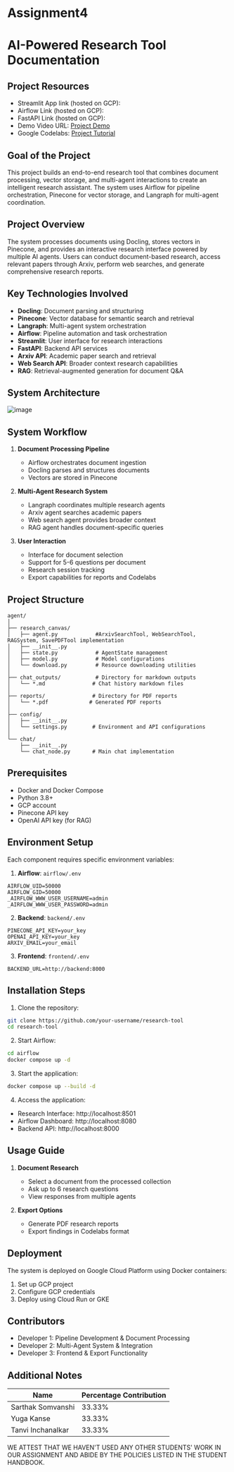 # Assignment4

# AI-Powered Research Tool Documentation

## Project Resources
- Streamlit App link (hosted on GCP): 
- Airflow Link (hosted on GCP): 
- FastAPI Link (hosted on GCP): 
- Demo Video URL: [Project Demo]()
- Google Codelabs: [Project Tutorial](https://codelabs-preview.appspot.com/?file_id=1uiqzGhuxnrQjMPBM3qMWyLu2PDQk0fb3b7AS80Es128#4)

## Goal of the Project
This project builds an end-to-end research tool that combines document processing, vector storage, and multi-agent interactions to create an intelligent research assistant. The system uses Airflow for pipeline orchestration, Pinecone for vector storage, and Langraph for multi-agent coordination.

## Project Overview
The system processes documents using Docling, stores vectors in Pinecone, and provides an interactive research interface powered by multiple AI agents. Users can conduct document-based research, access relevant papers through Arxiv, perform web searches, and generate comprehensive research reports.

## Key Technologies Involved
- **Docling**: Document parsing and structuring
- **Pinecone**: Vector database for semantic search and retrieval
- **Langraph**: Multi-agent system orchestration
- **Airflow**: Pipeline automation and task orchestration
- **Streamlit**: User interface for research interactions
- **FastAPI**: Backend API services
- **Arxiv API**: Academic paper search and retrieval
- **Web Search API**: Broader context research capabilities
- **RAG**: Retrieval-augmented generation for document Q&A

## System Architecture
![image](Architecture/images/cfa_architecture_diagram.png)

## System Workflow
1. **Document Processing Pipeline**
   - Airflow orchestrates document ingestion
   - Docling parses and structures documents
   - Vectors are stored in Pinecone

2. **Multi-Agent Research System**
   - Langraph coordinates multiple research agents
   - Arxiv agent searches academic papers
   - Web search agent provides broader context
   - RAG agent handles document-specific queries

3. **User Interaction**
   - Interface for document selection
   - Support for 5-6 questions per document
   - Research session tracking
   - Export capabilities for reports and Codelabs

## Project Structure
```
agent/
│ 
├── research_canvas/
│   ├── agent.py            #ArxivSearchTool, WebSearchTool, RAGSystem, SavePDFTool implementation
│   ├── __init__.py
│   ├── state.py            # AgentState management
│   ├── model.py            # Model configurations
│   └── download.py         # Resource downloading utilities
│
├── chat_outputs/           # Directory for markdown outputs
│   └── *.md               # Chat history markdown files
│
├── reports/               # Directory for PDF reports
│   └── *.pdf             # Generated PDF reports
│
├── config/
│   ├── __init__.py
│   └── settings.py        # Environment and API configurations
│
└── chat/
    ├── __init__.py
    └── chat_node.py       # Main chat implementation
```

## Prerequisites
- Docker and Docker Compose
- Python 3.8+
- GCP account
- Pinecone API key
- OpenAI API key (for RAG)

## Environment Setup
Each component requires specific environment variables:

1. **Airflow**: `airflow/.env`
```env
AIRFLOW_UID=50000
AIRFLOW_GID=50000
_AIRFLOW_WWW_USER_USERNAME=admin
_AIRFLOW_WWW_USER_PASSWORD=admin
```

2. **Backend**: `backend/.env`
```env
PINECONE_API_KEY=your_key
OPENAI_API_KEY=your_key
ARXIV_EMAIL=your_email
```

3. **Frontend**: `frontend/.env`
```env
BACKEND_URL=http://backend:8000
```

## Installation Steps
1. Clone the repository:
```bash
git clone https://github.com/your-username/research-tool
cd research-tool
```

2. Start Airflow:
```bash
cd airflow
docker compose up -d
```

3. Start the application:
```bash
docker compose up --build -d
```

4. Access the application:
- Research Interface: http://localhost:8501
- Airflow Dashboard: http://localhost:8080
- Backend API: http://localhost:8000

## Usage Guide
1. **Document Research**
   - Select a document from the processed collection
   - Ask up to 6 research questions
   - View responses from multiple agents

2. **Export Options**
   - Generate PDF research reports
   - Export findings in Codelabs format

## Deployment
The system is deployed on Google Cloud Platform using Docker containers:
1. Set up GCP project
2. Configure GCP credentials
3. Deploy using Cloud Run or GKE

## Contributors
- Developer 1: Pipeline Development & Document Processing
- Developer 2: Multi-Agent System & Integration
- Developer 3: Frontend & Export Functionality

## Additional Notes
| Name                            | Percentage Contribution |
| ------------------------------- | ----------------------- |
| Sarthak Somvanshi               | 33.33% |
| Yuga Kanse                      | 33.33% |
| Tanvi Inchanalkar               | 33.33% |
WE ATTEST THAT WE HAVEN'T USED ANY OTHER STUDENTS' WORK IN OUR ASSIGNMENT AND ABIDE BY THE POLICIES LISTED IN THE STUDENT HANDBOOK.